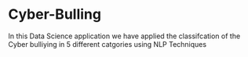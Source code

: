# Cyber-Bulling

In this Data Science application we have applied the classifcation of the Cyber bulliying in 5 different catgories using NLP Techniques
